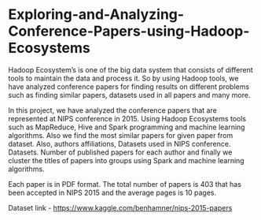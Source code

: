 # Exploring-and-Analyzing-Conference-Papers-using-Hadoop-Ecosystems


Hadoop Ecosystem’s is one of the big data system that consists of different tools to maintain the data and process it. So by using Hadoop tools, we have analyzed conference papers for finding results on different problems such as finding similar papers, datasets used in all papers and many more. 

In this project, we have analyzed the conference papers that are represented at NIPS conference in 2015. Using Hadoop Ecosystems tools such as MapReduce, Hive and Spark programming and machine learning algorithms. Also we find the most similar papers for given paper from dataset. Also, authors affiliations, Datasets used in NIPS conference.  Datasets. Number of published papers for each author and finally we cluster the titles of papers into groups using Spark and machine learning algorithms.

Each paper is in PDF format. The total number of papers is 403 that has been accepted in NIPS 2015 and the average pages is 10 pages. 

Dataset link - https://www.kaggle.com/benhamner/nips-2015-papers

